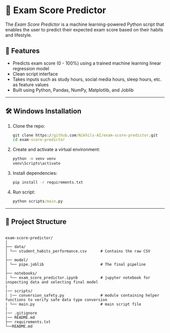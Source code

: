 # 🧾 **Exam Score Predictor**

The _Exam Score Predictor_ is a machine learning-powered Python script that enables the user to predict their expected exam score based on their habits and lifestyle. 

## 📌 **Features**

- Predicts exam score (0 - 100%) using a trained machine learning linear regression model
- Clean script interface
- Takes inputs such as study hours, social media hours, sleep hours, etc. as feature values
- Built using Python, Pandas, NumPy, Matplotlib, and Joblib

---

## 🛠️ **Windows Installation**

1. Clone the repo:
   ```cmd
   git clone https://github.com/Nikhils-AI/exam-score-predictor.git
   cd exam-score-predictor

2. Create and activate a virtual environment:
   ```cmd
   python -m venv venv
   venv\Scripts\activate

3. Install dependencies:
   ```cmd
   pip install -r requirements.txt

4. Run script:
   ```cmd
   python scripts/main.py

---

## 📁 **Project Structure**

<pre><code>
exam-score-predictor/
│
├── data/
│ └── student_habits_performance.csv      # Contains the raw CSV 
│
├── model/
│ └── pipe.joblib                         # The final pipeline 
│
├── notebooks/
| └── exam_score_predictor.ipynb          # jupyter notebook for inspecting data and selecting final model
|
|── scripts/
| |── conversion_safety.py                # module containing helper functions to verify safe data type conversion
| └── main.py                             # main script file
|
|── .gitignore
|── README.md
├── requirements.txt
└──README.md
</code></pre>
   

   
